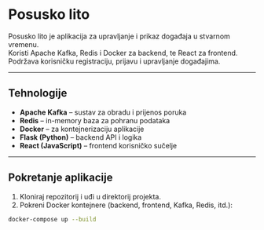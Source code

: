 # Posusko lito

Posusko lito je aplikacija za upravljanje i prikaz događaja u stvarnom vremenu.  
Koristi Apache Kafka, Redis i Docker za backend, te React za frontend.  
Podržava korisničku registraciju, prijavu i upravljanje događajima.

---

## Tehnologije

- **Apache Kafka** – sustav za obradu i prijenos poruka
- **Redis** – in-memory baza za pohranu podataka
- **Docker** – za kontejnerizaciju aplikacije
- **Flask (Python)** – backend API i logika
- **React (JavaScript)** – frontend korisničko sučelje

---

## Pokretanje aplikacije

1. Kloniraj repozitorij i uđi u direktorij projekta.
2. Pokreni Docker kontejnere (backend, frontend, Kafka, Redis, itd.):

```bash
docker-compose up --build
```
